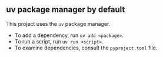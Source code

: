 ## uv package manager by default

This project uses the `uv` package manager.

- To add a dependency, run `uv add <package>`.
- To run a script, run `uv run <script>`.
- To examine dependencies, consult the `pyproject.toml` file.
